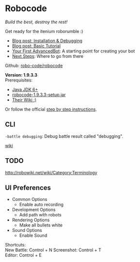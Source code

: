 Robocode
========
_Build the best, destroy the rest!_

Get ready for the itenium roborumble :)  
- [Blog post: Installation & Debugging](https://itenium.be/blog/productivity/robocode-installation/)
- [Blog post: Basic Tutorial](https://itenium.be/blog/productivity/robocode-tutorial/)
- [Your First AdvancedBot](https://github.com/itenium-be/Robocode/blob/master/bots-dotnet/Learning/01-Strafer.cs): A starting point for creating your bot  
- [Next Steps](https://github.com/itenium-be/Robocode/tree/master/bots-dotnet/Learning): Where to go from there  

Github: [robo-code/robocode](https://github.com/robo-code/robocode)

**Version: 1.9.3.3**  
Prerequisites:  
- [Java JDK 6+](https://www.oracle.com/technetwork/java/javase/downloads/jdk8-downloads-2133151.html)
- [robocode-1.9.3.3-setup.jar](https://sourceforge.net/projects/robocode/files/robocode/1.9.3.3/)
- [Their Wiki :)](http://robowiki.net/wiki/Main_Page)

Or follow the official [step by step instructions](http://robowiki.net/wiki/Robocode/System_Requirements).


## CLI

`-battle debugging`: Debug battle result called "debugging".

[wiki](http://robowiki.net/wiki/Robocode/Console_Usage)


## TODO

http://robowiki.net/wiki/Category:Terminology


## UI Preferences

- Common Options
	- Enable auto recording
- Development Options
	- Add path with robots
- Rendering Options
	- Make all bullets white
- Sound Options
	- Enable Sound


Shortcuts:  
New Battle: Control + N
Screenshot: Control + T  
Editor: Control + E
